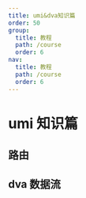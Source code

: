 ```yaml
---
title: umi&dva知识篇
order: 50
group:
  title: 教程
  path: /course
  order: 6
nav:
  title: 教程
  path: /course
  order: 6
---
```


# umi 知识篇

## 路由

## dva 数据流
